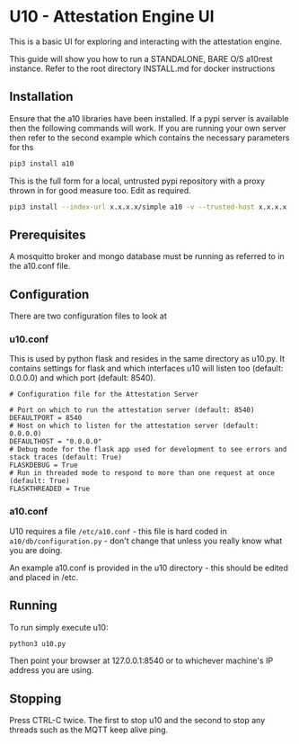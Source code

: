 # U10 - Attestation Engine UI

This is a basic UI for exploring and interacting with the attestation engine.

This guide will show you how to run a STANDALONE, BARE O/S a10rest instance. Refer to the root directory INSTALL.md for docker instructions

## Installation
Ensure that the a10 libraries have been installed. If a pypi server is available then the following commands will work. If you are running your own server then refer to the second example which contains the necessary parameters for ths

```bash
pip3 install a10
```

This is the full form for a local, untrusted pypi repository with a proxy thrown in for good measure too. Edit as required.

```bash
pip3 install --index-url x.x.x.x/simple a10 -v --trusted-host x.x.x.x  --proxy=y.y.y.y
```

## Prerequisites

A mosquitto broker and mongo database must be running as referred to in the a10.conf file.


## Configuration

There are two configuration files to look at

### u10.conf

This is used by python flask and resides in the same directory as u10.py. It contains settings for flask and which interfaces u10 will listen too (default: 0.0.0.0) and which port (default: 8540).

```
# Configuration file for the Attestation Server

# Port on which to run the attestation server (default: 8540)
DEFAULTPORT = 8540
# Host on which to listen for the attestation server (default: 0.0.0.0)
DEFAULTHOST = "0.0.0.0"
# Debug mode for the flask app used for development to see errors and stack traces (default: True)
FLASKDEBUG = True
# Run in threaded mode to respond to more than one request at once (default: True)
FLASKTHREADED = True
```

### a10.conf

U10 requires a file `/etc/a10.conf` - this file is hard coded in `a10/db/configuration.py` - don't change that unless you really know what you are doing.

An example a10.conf is provided in the u10 directory - this should be edited and placed in /etc.

## Running

To run simply execute u10:

```bash
python3 u10.py

```

Then point your browser at 127.0.0.1:8540 or to whichever machine's IP address you are using.

## Stopping

Press CTRL-C twice. The first to stop u10 and the second to stop any threads such as the MQTT keep alive ping. 

